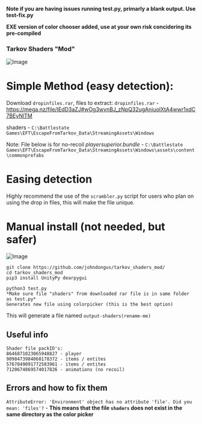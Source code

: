 **Note if you are having issues running test.py, primarly a blank output. Use test-fix.py**

**EXE version of color chooser added, use at your own risk concidering its pre-compiled**

### Tarkov Shaders "Mod"
![Image](https://cdn.discordapp.com/attachments/774432062367203328/903140988107780156/unknown.png)

# Simple Method (easy detection):
Download `dropinfiles.rar`, files to extract:
`dropinfiles.rar` - https://mega.nz/file/IEdD3aZJ#wOg3wvnBJ_zNpQ32ugAniuolXtA4wwr1xdC7BEyNlTM


shaders - `C:\Battlestate Games\EFT\EscapeFromTarkov_Data\StreamingAssets\Windows`

Note: File below is for no-recoil
*playersuperior.bundle* - `C:\Battlestate Games\EFT\EscapeFromTarkov_Data\StreamingAssets\Windows\assets\content\commonprefabs`


# Easing detection
Highly recommend the use of the `scrambler.py` script for users who plan on using the drop in files, this will make the file unique.


# Manual install (not needed, but safer)
![Image](https://cdn.discordapp.com/attachments/908025136395993118/908026076016558100/unknown.png)
```
git clone https://github.com/johndongus/tarkov_shaders_mod/
cd tarkov_shaders_mod
pip3 install UnityPy dearpygui
```


```
python3 test.py
*Make sure file "shaders" from downloaded rar file is in same folder as test.py*
Generates new file using colorpicker (this is the best option)
```

This will generate a file named `output-shaders(rename-me)`

## Useful info

```
Shader file packID's:
8646871023065948827 - player
9098473984068178372 - items / entites
5767049091772583961 - items / entites
7120674869574017826 - animations (no recoil)
```


## Errors and how to fix them
`AttributeError: 'Environment' object has no attribute 'file'. Did you mean: 'files'?` - **This means that the file `shaders` does not exist in the same directory as the color picker**

